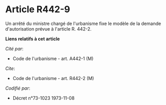 # Article R442-9

Un arrêté du ministre chargé de l'urbanisme fixe le modèle de la demande d'autorisation prévue à l'article R. 442-2.

**Liens relatifs à cet article**

_Cité par_:

  - Code de l'urbanisme - art. A442-1 (M)

_Cite_:

  - Code de l'urbanisme - art. R442-2 (M)

_Codifié par_:

  - Décret n°73-1023 1973-11-08
